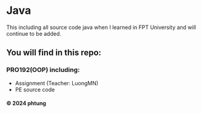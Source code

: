 # Java
This including all source code java when I learned in FPT University and will continue to be added.
## You will find in this repo:

### PRO192(OOP) including:
* Assignment (Teacher: LuongMN)
* PE source code



#### © 2024 phtung 
